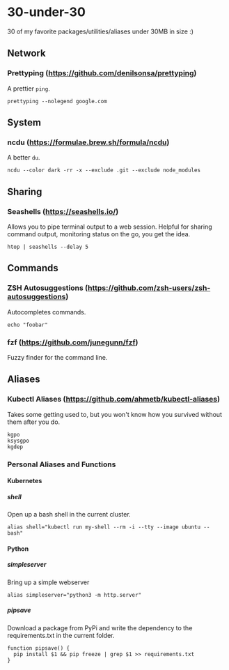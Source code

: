 # 30-under-30
30 of my favorite packages/utilities/aliases under 30MB in size :)

## Network
### Prettyping (https://github.com/denilsonsa/prettyping)
A prettier `ping`.
```
prettyping --nolegend google.com
```

## System
### ncdu (https://formulae.brew.sh/formula/ncdu)
A better `du`.
```
ncdu --color dark -rr -x --exclude .git --exclude node_modules
```

## Sharing
### Seashells (https://seashells.io/)
Allows you to pipe terminal output to a web session. Helpful for sharing command output, monitoring status on the go, you get the idea.
```
htop | seashells --delay 5
```

## Commands
### ZSH Autosuggestions (https://github.com/zsh-users/zsh-autosuggestions)
Autocompletes commands.
```
echo "foobar"
```

### fzf (https://github.com/junegunn/fzf)
Fuzzy finder for the command line.

## Aliases
### Kubectl Aliases (https://github.com/ahmetb/kubectl-aliases)
Takes some getting used to, but you won't know how you survived without them after you do.
```
kgpo
ksysgpo
kgdep
```

### Personal Aliases and Functions
#### Kubernetes
##### shell
Open up a bash shell in the current cluster.
```
alias shell="kubectl run my-shell --rm -i --tty --image ubuntu -- bash"
```

#### Python
##### simpleserver
Bring up a simple webserver
```
alias simpleserver="python3 -m http.server"
```
##### pipsave
Download a package from PyPi and write the dependency to the requirements.txt in the current folder.

```
function pipsave() {
  pip install $1 && pip freeze | grep $1 >> requirements.txt
}
```
